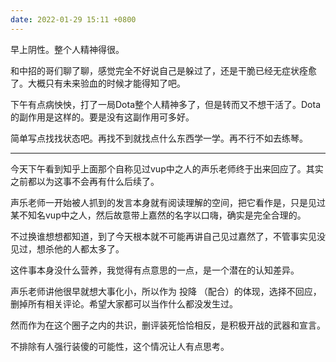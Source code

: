 ```yaml
---
date: 2022-01-29 15:11 +0800
---
```

<!-- more -->

早上阴性。整个人精神得很。

和中招的哥们聊了聊，感觉完全不好说自己是躲过了，还是干脆已经无症状痊愈了。大概只有未来验血的时候才能得知了吧。

下午有点病怏怏，打了一局Dota整个人精神多了，但是转而又不想干活了。Dota的副作用是这样的。要是没有这副作用可多好。

简单写点找找状态吧。再找不到就找点什么东西学一学。再不行不如去练琴。

----

今天下午看到知乎上面那个自称见过vup中之人的声乐老师终于出来回应了。其实之前都以为这事不会再有什么后续了。

声乐老师一开始被人抓到的发言本身就有阅读理解的空间，把它看作是，只是见过某不知名vup中之人，然后故意带上嘉然的名字以口嗨，确实是完全合理的。

不过换谁想想都知道，到了今天根本就不可能再讲自己见过嘉然了，不管事实见没见过，想杀他的人都太多了。

这件事本身没什么营养，我觉得有点意思的一点，是一个潜在的认知差异。

声乐老师讲他很早就想大事化小，所以作为 投降 （配合）的体现，选择不回应，删掉所有相关评论。希望大家都可以当作什么都没发生过。

然而作为在这个圈子之内的共识，删评装死恰恰相反，是积极开战的武器和宣言。

不排除有人强行装傻的可能性，这个情况让人有点思考。
